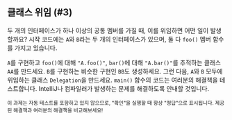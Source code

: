 ## 클래스 위임 (#3)

두 개의 인터페이스가 하나 이상의 공통 멤버를 가질 때, 이를 위임하면 어떤 일이 발생할까요? 시작 코드에는 `A`와 `B`라는 두 개의 인터페이스가 있으며, 둘 다 `foo()` 멤버 함수를 가지고 있습니다.

`A`를 구현하고 `foo()`에 대해 `"A.foo()"`, `bar()`에 대해 `"A.bar()"`를 추적하는 클래스 `AA`를 만드세요. `B`를 구현하는 비슷한 구현인 `BB`도 생성하세요. 그런 다음, `A`와 `B` 모두에 위임하는 클래스 `Delegation`을 만드세요. `main()` 함수의 코드는 여러분의 해결책을 테스트합니다. IntelliJ나 컴파일러가 발생하는 문제를 해결하도록 안내할 것입니다.

<sub> 이 과제는 자동 테스트를 포함하고 있지 않으므로, "확인"을 실행할 때 항상 "정답"으로 표시됩니다. 제공된 해결책과 여러분의 해결책을 비교해보세요! </sub>